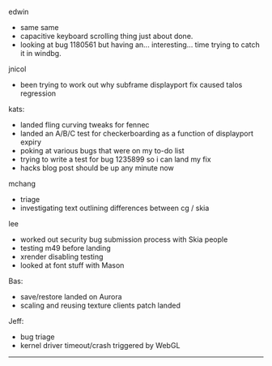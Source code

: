 edwin
* same same
* capacitive keyboard scrolling thing just about done.
* looking at bug 1180561 but having an... interesting... time trying to catch it in windbg.



jnicol
* been trying to work out why subframe displayport fix caused talos regression



kats:
* landed fling curving tweaks for fennec
* landed an A/B/C test for checkerboarding as a function of displayport expiry
* poking at various bugs that were on my to-do list
* trying to write a test for bug 1235899 so i can land my fix
* hacks blog post should be up any minute now



mchang
* triage
* investigating text outlining differences between cg / skia



lee
* worked out security bug submission process with Skia people
* testing m49 before landing
* xrender disabling testing
* looked at font stuff with Mason



Bas:
* save/restore landed on Aurora
* scaling and reusing texture clients patch landed



Jeff:
* bug triage
* kernel driver timeout/crash triggered by WebGL

________________


